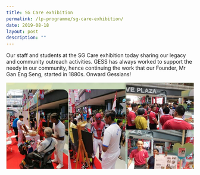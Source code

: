 ```yaml
---
title: SG Care exhibition
permalink: /lp-programme/sg-care-exhibition/
date: 2019-08-18
layout: post
description: ""
---
```

Our staff and students at the SG Care exhibition today sharing our legacy and community outreach activities. GESS has always worked to support the needy in our community, hence continuing the work that our Founder, Mr Gan Eng Seng, started in 1880s. Onward Gessians!

![SG Care exhibition](/images/SG-Care-Day.jpeg)